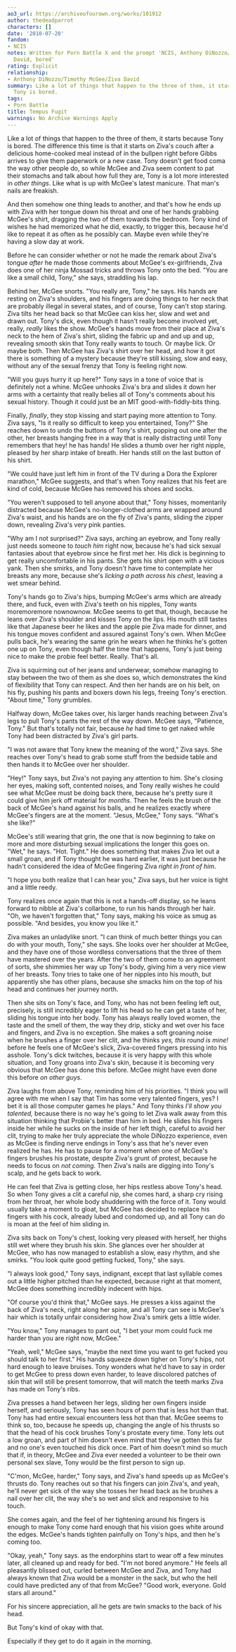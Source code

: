 ```yaml
---
ao3_url: https://archiveofourown.org/works/101912
author: thedeadparrot
characters: []
date: '2010-07-20'
fandom:
- NCIS
notes: Written for Porn Battle X and the prompt 'NCIS, Anthony DiNozzo/Timothy McGee/Ziva
  David, bored'
rating: Explicit
relationship:
- Anthony DiNozzo/Timothy McGee/Ziva David
summary: Like a lot of things that happen to the three of them, it starts because
  Tony is bored.
tags:
- Porn Battle
title: Tempus Fugit
warnings: No Archive Warnings Apply
---
```


Like a lot of things that happen to the three of them, it starts because Tony is bored. The difference this time is that it starts on Ziva's couch after a delicious home-cooked meal instead of in the bullpen right before Gibbs arrives to give them paperwork or a new case. Tony doesn't get food coma the way other people do, so while McGee and Ziva seem content to pat their stomachs and talk about how full they are, Tony is a lot more interested in *other things*. Like what is up with McGee's latest manicure. That man's nails are freakish.

And then somehow one thing leads to another, and that's how he ends up with Ziva with her tongue down his throat and one of her hands grabbing McGee's shirt, dragging the two of them towards the bedroom. Tony kind of wishes he had memorized what he did, exactly, to trigger this, because he'd like to repeat it as often as he possibly can. Maybe even while they're having a slow day at work.

Before he can consider whether or not he made the remark about Ziva's tongue *after* he made those comments about McGee's ex-girlfriends, Ziva does one of her ninja Mossad tricks and throws Tony onto the bed. "You are like a small child, Tony," she says, straddling his lap.

Behind her, McGee snorts. "You really are, Tony," he says. His hands are resting on Ziva's shoulders, and his fingers are doing things to her neck that are probably illegal in several states, and of course, Tony can't stop staring. Ziva tilts her head back so that McGee can kiss her, slow and wet and drawn out. Tony's dick, even though it hasn't really become involved yet, really, *really* likes the show. McGee's hands move from their place at Ziva's neck to the hem of Ziva's shirt, sliding the fabric up and and up and up, revealing smooth skin that Tony really wants to touch. Or maybe lick. Or maybe both. Then McGee has Ziva's shirt over her head, and how it got there is something of a mystery because they're still kissing, slow and easy, without any of the sexual frenzy that Tony is feeling right now.

"Will you guys hurry it up here?" Tony says in a tone of voice that is definitely not a whine. McGee unhooks Ziva's bra and slides it down her arms with a certainty that really belies all of Tony's comments about his sexual history. Though it could just be an MIT good-with-fiddly-bits thing.

Finally, *finally*, they stop kissing and start paying more attention to Tony. Ziva says, "Is it really so difficult to keep you entertained, Tony?" She reaches down to undo the buttons of Tony's shirt, popping out one after the other, her breasts hanging free in a way that is really distracting until Tony remembers that hey! he has hands! He slides a thumb over her right nipple, pleased by her sharp intake of breath. Her hands still on the last button of his shirt.

"We could have just left him in front of the TV during a Dora the Explorer marathon," McGee suggests, and that's when Tony realizes that his feet are kind of cold, because McGee has removed his shoes and socks.

"You weren't supposed to tell anyone about that," Tony hisses, momentarily distracted because McGee's no-longer-clothed arms are wrapped around Ziva's waist, and his hands are on the fly of Ziva's pants, sliding the zipper down, revealing Ziva's very pink panties.

"Why am I not surprised?" Ziva says, arching an eyebrow, and Tony really just needs someone to *touch him* right now, because he's had sick sexual fantasies about that eyebrow since he first met her. His dick is beginning to get really uncomfortable in his pants. She gets his shirt open with a vicious yank. Then she smirks, and Tony doesn't have time to contemplate her breasts any more, because she's *licking a path across his chest*, leaving a wet smear behind.

Tony's hands go to Ziva's hips, bumping McGee's arms which are already there, and fuck, even with Ziva's teeth on his nipples, Tony wants moremoremore nownownow. McGee seems to get that, though, because he leans over Ziva's shoulder and kisses Tony on the lips. His mouth still tastes like that Japanese beer he likes and the apple pie Ziva made for dinner, and his tongue moves confident and assured against Tony's own. When McGee pulls back, he's wearing the same grin he wears when he thinks he's gotten one up on Tony, even though half the time that happens, Tony's just being nice to make the probie feel better. Really. That's all.

Ziva is squirming out of her jeans and underwear, somehow managing to stay between the two of them as she does so, which demonstrates the kind of flexibility that Tony can respect. And then her hands are on his belt, on his fly, pushing his pants and boxers down his legs, freeing Tony's erection. "About time," Tony grumbles.

Halfway down, McGee takes over, his larger hands reaching between Ziva's legs to pull Tony's pants the rest of the way down. McGee says, "Patience, Tony." But that's totally not fair, because *he* had time to get naked while Tony had been distracted by Ziva's girl parts.

"I was not aware that Tony knew the meaning of the word," Ziva says. She reaches over Tony's head to grab some stuff from the bedside table and then hands it to McGee over her shoulder.

"Hey!" Tony says, but Ziva's not paying any attention to him. She's closing her eyes, making soft, contented noises, and Tony really wishes he could see what McGee must be doing back there, because he's pretty sure it could give him jerk off material for *months*. Then he feels the brush of the back of McGee's hand against his balls, and he realizes exactly where McGee's fingers are at the moment. "Jesus, McGee," Tony says. "What's she like?"

McGee's still wearing that grin, the one that is now beginning to take on more and more disturbing sexual implications the longer this goes on. "Wet," he says. "Hot. Tight." He does something that makes Ziva let out a small groan, and if Tony thought he was hard earlier, it was just because he hadn't considered the idea of McGee fingering Ziva *right in front of him*.

"I hope you both realize that I can hear you," Ziva says, but her voice is tight and a little reedy.

Tony realizes once again that this is not a hands-off display, so he leans forward to nibble at Ziva's collarbone, to run his hands through her hair. "Oh, we haven't forgotten that," Tony says, making his voice as smug as possible. "And besides, you know you like it."

Ziva makes an unladylike snort. "I can think of much better things you can do with your mouth, Tony," she says. She looks over her shoulder at McGee, and they have one of those wordless conversations that the three of them have mastered over the years. After the two of them come to an agreement of sorts, she shimmies her way up Tony's body, giving him a very nice view of her breasts. Tony tries to take one of her nipples into his mouth, but apparently she has other plans, because she smacks him on the top of his head and continues her journey north.

Then she sits on Tony's face, and Tony, who has not been feeling left out, precisely, is still incredibly eager to lift his head so he can get a taste of her, sliding his tongue into her body. Tony has always really loved women, the taste and the smell of them, the way they drip, sticky and wet over his face and fingers, and Ziva is no exception. She makes a soft groaning noise when he brushes a finger over her clit, and he thinks *yes, this round is mine!* before he feels one of McGee's slick, Ziva-covered fingers pressing into his asshole. Tony's dick twitches, because it is very happy with this whole situation, and Tony groans into Ziva's skin, because it is becoming very obvious that McGee has done this before. McGee might have even done this before *on other guys*.

Ziva laughs from above Tony, reminding him of his priorities. "I think you will agree with me when I say that Tim has some very talented fingers, yes? I bet it is all those computer games he plays." And Tony thinks *I'll show you talented,* because there is no way he's going to let Ziva walk away from this situation thinking that Probie's better than him in bed. He slides his fingers inside her while he sucks on the inside of her left thigh, careful to avoid her clit, trying to make her truly appreciate the whole DiNozzo experience, even as McGee is finding nerve endings in Tony's ass that he's never even realized he has. He has to pause for a moment when one of McGee's fingers brushes his prostate, despite Ziva's grunt of protest, because he needs to focus on *not coming*. Then Ziva's nails are digging into Tony's scalp, and he gets back to work.

He can feel that Ziva is getting close, her hips restless above Tony's head. So when Tony gives a clit a careful nip, she comes hard, a sharp cry rising from her throat, her whole body shuddering with the force of it. Tony would usually take a moment to gloat, but McGee has decided to replace his fingers with his cock, already lubed and condomed up, and all Tony can do is moan at the feel of him sliding in.

Ziva sits back on Tony's chest, looking very pleased with herself, her thighs still wet where they brush his skin. She glances over her shoulder at McGee, who has now managed to establish a slow, easy rhythm, and she smirks. "You look quite good getting fucked, Tony," she says.

"I always look good," Tony says, indignant, except that last syllable comes out a little higher pitched than he expected, because right at that moment, McGee does something incredibly indecent with hips.

"Of course you'd think that," McGee says. He presses a kiss against the back of Ziva's neck, right along her spine, and all Tony can see is McGee's hair which is totally unfair considering how Ziva's smirk gets a little wider.

"You know," Tony manages to pant out, "I bet your mom could fuck me harder than you are right now, McGee."

"Yeah, well," McGee says, "maybe the next time you want to get fucked you should talk to her first." His hands squeeze down tigher on Tony's hips, not hard enough to leave bruises. Tony wonders what he'd have to say in order to get McGee to press down even harder, to leave discolored patches of skin that will still be present tomorrow, that will match the teeth marks Ziva has made on Tony's ribs.

Ziva presses a hand between her legs, sliding her own fingers inside herself, and seriously, Tony has seen hours of porn that is less hot than that. Tony has had entire sexual encounters less hot than that. McGee seems to think so, too, because he speeds up, changing the angle of his thrusts so that the head of his cock brushes Tony's prostate every time. Tony lets out a low groan, and part of him doesn't even mind that they've gotten this far and no one's even touched his dick once. Part of him doesn't mind so much that if, in theory, McGee and Ziva ever needed a volunteer to be their own personal sex slave, Tony would be the first person to sign up.

"C'mon, McGee, harder," Tony says, and Ziva's hand speeds up as McGee's thrusts do. Tony reaches out so that his fingers can join Ziva's, and yeah, he'll never get sick of the way she tosses her head back as he brushes a nail over her clit, the way she's so wet and slick and responsive to his touch.

She comes again, and the feel of her tightening around his fingers is enough to make Tony come hard enough that his vision goes white around the edges. McGee's hands tighten painfully on Tony's hips, and then he's coming too.

"Okay, yeah," Tony says. as the endorphins start to wear off a few minutes later, all cleaned up and ready for bed. "I'm not bored anymore." He feels all pleasantly blissed out, curled between McGee and Ziva, and Tony had always known that Ziva would be a monster in the sack, but who the hell could have predicted any of that from McGee? "Good work, everyone. Gold stars all around."

For his sincere appreciation, all he gets are twin smacks to the back of his head.

But Tony's kind of okay with that.

Especially if they get to do it again in the morning.